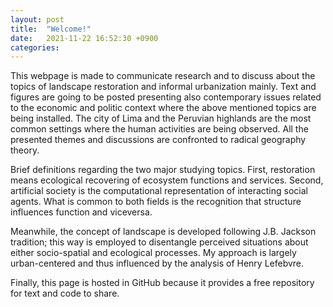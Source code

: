 ```yaml
---
layout: post
title:  "Welcome!"
date:   2021-11-22 16:52:30 +0900
categories: 
---
```

This webpage is made to communicate research and to discuss about the topics of landscape restoration and informal urbanization mainly. Text and figures are going to be posted presenting also contemporary issues related to the economic and politic context where the above mentioned topics are being installed. The city of Lima and the Peruvian highlands are the most common settings where the human activities are being observed. All the presented themes and discussions are confronted to radical geography theory.

Brief definitions regarding the two major studying topics. First, restoration means ecological recovering of ecosystem functions and services. Second, artificial society is the computational representation of interacting social agents. What is common to both fields is the recognition that structure influences function and viceversa.

Meanwhile, the concept of landscape is developed following J.B. Jackson tradition; this way is employed to disentangle perceived situations about either socio-spatial and ecological processes. My approach is largely urban-centered and thus influenced by the analysis of Henry Lefebvre.

Finally, this page is hosted in GitHub because it provides a free repository for text and code to share. 
